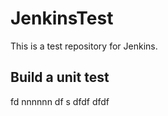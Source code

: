# JenkinsTest
This is a test repository for Jenkins. 

## Build a unit test
fd
nnnnnn
df
s
dfdf
dfdf
